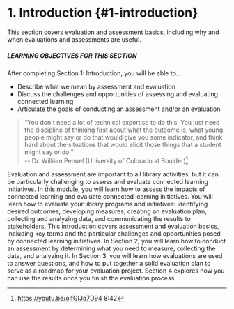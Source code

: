 # 1\. Introduction {#1-introduction}

This section covers evaluation and assessment basics, including why and when evaluations and assessments are useful.

<div class="table-format objectives"><span class="title"><h5>LEARNING OBJECTIVES FOR THIS SECTION</h5></span>
After completing Section 1: Introduction, you will be able to...
<ul><li>Describe what we mean by assessment and evaluation</li><li>Discuss the challenges and opportunities of assessing and evaluating connected learning</li><li>Articulate the goals of conducting an assessment and/or an evaluation</li></ul></div>

>“You don&#039;t need a lot of technical expertise to do this. You just need the discipline of thinking first about what the outcome is, what young people might say or do that would give you some indicator, and think hard about the situations that would elicit those things that a student might say or do.” <br/>-- Dr. William Penuel (University of Colorado at Boulder)[^1]

Evaluation and assessment are important to all library activities, but it can be particularly challenging to assess and evaluate connected learning initiatives. In this module, you will learn how to assess the impacts of connected learning and evaluate connected learning initiatives. You will learn how to evaluate your library programs and initiatives: identifying desired outcomes, developing measures, creating an evaluation plan, collecting and analyzing data, and communicating the results to stakeholders. This introduction covers assessment and evaluation basics, including key terms and the particular challenges and opportunities posed by connected learning initiatives. In Section 2, you will learn how to conduct an assessment by determining what you need to measure, collecting the data, and analyzing it. In Section 3, you will learn how evaluations are used to answer questions, and how to put together a solid evaluation plan to serve as a roadmap for your evaluation project. Section 4 explores how you can use the results once you finish the evaluation process.

[^1]: https://youtu.be/oifGIJq7D94 8:42